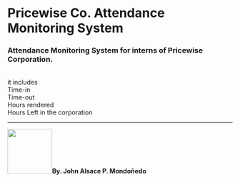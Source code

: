 <h1>Pricewise Co. Attendance Monitoring System</h1>
<h3>Attendance Monitoring System for interns of Pricewise Corporation.</h3>
<br>it includes
  <br>Time-in
  <br>Time-out
  <br>Hours rendered
  <br>Hours Left in the corporation
 <hr>

<img src="https://scontent.fmnl8-3.fna.fbcdn.net/v/t39.30808-6/329556124_2155945224600513_2260862419587876572_n.jpg?_nc_cat=105&ccb=1-7&_nc_sid=09cbfe&_nc_eui2=AeFjGheoXCSl3OHcQ3a-HgHYue6bSIJUWru57ptIglRau1SdO0BiDxW3WvjKhXp65Jew0l0wLfy0o_eBlItYjgeg&_nc_ohc=fJ97EJkwjvwAX8qeMQj&_nc_zt=23&_nc_ht=scontent.fmnl8-3.fna&oh=00_AfDhTbKefP6-6yvQAOhy7gWQXjf77fxLmwlyWp8seke-mw&oe=642ABC06 " width="100px" height="100px"><B >By. John Alsace P. Mondoñedo</B>
